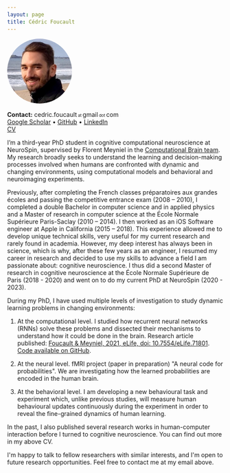 ```yaml
---
layout: page
title: Cédric Foucault
---
```


<!-- ![Cédric Foucault](/assets/cedric_foucault_face_picture.jpg) -->
<img src="/assets/cedric_foucault_face_picture.jpg" alt="Cédric Foucault" style="border-radius:50%; max-width: 30%;">

**Contact:** cedric.foucault<span style="font-size: 66%;"> at </span>gmail<span style="font-size: 66%;"> dot </span>com <br/>
[Google Scholar](https://scholar.google.com/citations?user=3sU72sMAAAAJ) • [GitHub](https://github.com/cedricfoucault) • [LinkedIn](https://www.linkedin.com/in/cedricfoucault) <br/>
[CV](/assets/CV_en_Cedric_Foucault_2022.pdf)

I’m a third-year PhD student in cognitive computational neuroscience at NeuroSpin, supervised by Florent Meyniel in the [Computational Brain team](https://www.unicog.org/lab/the-computational-brain/). My research broadly seeks to understand the learning and decision-making processes involved when humans are confronted with dynamic and changing environments, using computational models and behavioral and neuroimaging experiments.

Previously, after completing the French classes préparatoires aux grandes écoles and passing the competitive entrance exam (2008 – 2010), I completed a double Bachelor in computer science and in applied physics and a Master of research in computer science at the École Normale Supérieure Paris-Saclay (2010 – 2014). I then worked as an iOS Software engineer at Apple in California (2015 – 2018). This experience allowed me to develop unique technical skills, very useful for my current research and rarely found in academia. However, my deep interest has always been in science, which is why, after these few years as an engineer, I resumed my career in research and decided to use my skills to advance a field I am passionate about: cognitive neuroscience. I thus did a second Master of research in cognitive neuroscience at the École Normale Supérieure de Paris (2018 - 2020) and went on to do my current PhD at NeuroSpin (2020 - 2023).

During my PhD, I have used multiple levels of investigation to study dynamic learning problems in changing environments:

1. At the computational level. I studied how recurrent neural networks (RNNs) solve these problems and dissected their mechanisms to understand how it could be done in the brain. Research article published: [Foucault & Meyniel, 2021, eLife, doi: 10.7554/eLife.71801](https://doi.org/10.7554/eLife.71801). [Code available on GitHub](https://github.com/cedricfoucault/networks_for_sequence_prediction).

2. At the neural level. fMRI project (paper in preparation) "A neural code for probabilities". We are investigating how the learned probabilities are encoded in the human brain.

3. At the behavioral level. I am developing a new behavioural task and experiment which, unlike previous studies, will measure human behavioural updates continuously during the experiment in order to reveal the fine-grained dynamics of human learning.

In the past, I also published several research works in human-computer interaction before I turned to cognitive neuroscience. You can find out more in my above CV.

I'm happy to talk to fellow researchers with similar interests, and I'm open to future research opportunities. Feel free to contact me at my email above.